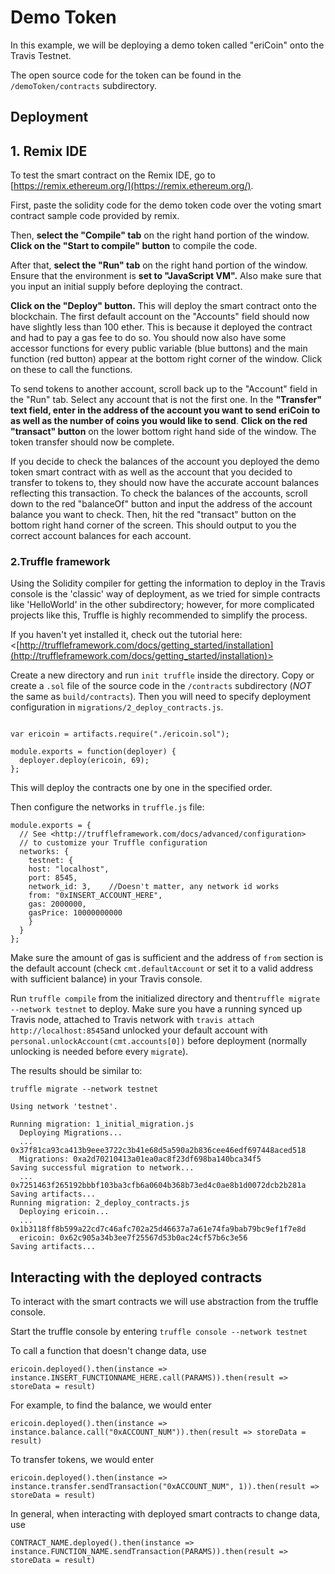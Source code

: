 # Demo Token

  

In this example, we will be deploying a demo token called "eriCoin" onto the Travis Testnet.

  

The open source code for the token can be found in the `/demoToken/contracts` subdirectory.



## Deployment

## 1. Remix IDE

To test the smart contract on the Remix IDE, go to [https://remix.ethereum.org/](https://remix.ethereum.org/). 

First, paste the solidity code for the demo token code over the voting smart contract sample code provided by remix. 

Then, **select the "Compile" tab** on the right hand portion of the window. **Click on the "Start to compile" button** to compile the code. 

After that, **select the "Run" tab** on the right hand portion of the window. Ensure that the environment is **set to "JavaScript VM".** Also make sure that you input an initial supply before deploying the contract.

**Click on the "Deploy" button.** This will deploy the smart contract onto the blockchain. The first default account on the "Accounts" field should now have slightly less than 100 ether. This is because it deployed the contract and had to pay a gas fee to do so. You should now also have some accessor functions for every public variable (blue buttons) and the main function (red button) appear at the bottom right corner of the window. Click on these to call the functions.

To send tokens to another account, scroll back up to the "Account" field in the "Run" tab. Select any account that is not the first one. In the **"Transfer" text field, enter in the address of the account you want to send eriCoin to as well as the number of coins you would like to send**. **Click on the red "transact" button** on the lower bottom right hand side of the window. The token transfer should now be complete.

If you decide to check the balances of the account you deployed the demo token smart contract with as well as the account that you decided to transfer to tokens to, they should now have the accurate account balances reflecting this transaction. To check the balances of the accounts, scroll down to the red "balanceOf" button and input the address of the account balance you want to check. Then, hit the red "transact" button on the bottom right hand corner of the screen. This should output to you the correct account balances for each account. 
  

### 2.Truffle framework

  

Using the Solidity compiler for getting the information to deploy in the Travis console is the 'classic' way of deployment, as we tried for simple contracts like 'HelloWorld' in the other subdirectory; however, for more complicated projects like this, Truffle is highly recommended to simplify the process.

  

If you haven't yet installed it, check out the tutorial here: <[http://truffleframework.com/docs/getting_started/installation](http://truffleframework.com/docs/getting_started/installation)>

  

Create a new directory and run `init truffle` inside the directory. Copy or create a `.sol` file of the source code in the `/contracts` subdirectory (*NOT* the same as `build/contracts`). Then you will need to specify deployment configuration in `migrations/2_deploy_contracts.js`.

  

```

var ericoin = artifacts.require("./ericoin.sol");

module.exports = function(deployer) {
  deployer.deploy(ericoin, 69);
};

```

This will deploy the contracts one by one in the specified order.

Then configure the networks in `truffle.js` file:



```
module.exports = {
  // See <http://truffleframework.com/docs/advanced/configuration>
  // to customize your Truffle configuration
  networks: {
    testnet: {
    host: "localhost",
    port: 8545,
    network_id: 3,    //Doesn't matter, any network id works          
    from: "0xINSERT_ACCOUNT_HERE",
    gas: 2000000,
    gasPrice: 10000000000
    }
  }
};
```

  

Make sure the amount of gas is sufficient and the address of `from` section is the default account (check `cmt.defaultAccount` or set it to a valid address with sufficient balance) in your Travis console.

  

Run `truffle compile` from the initialized directory and then`truffle migrate --network testnet` to deploy. Make sure you have a running synced up Travis node, attached to Travis network with `travis attach http://localhost:8545`and unlocked your default account with `personal.unlockAccount(cmt.accounts[0])` before deployment (normally unlocking is needed before every `migrate`).

  

The results should be similar to:

  

```
truffle migrate --network testnet

Using network 'testnet'.

Running migration: 1_initial_migration.js
  Deploying Migrations...
  ... 0x37f81ca93ca413b9eee3722c3b41e68d5a590a2b836cee46edf697448aced518
  Migrations: 0xa2d70210413a01ea0ac8f23df698ba140bca34f5
Saving successful migration to network...
  ... 0x7251463f265192bbbf103ba3cfb6a0604b368b73ed4c0ae8b1d0072dcb2b281a
Saving artifacts...
Running migration: 2_deploy_contracts.js
  Deploying ericoin...
  ... 0x1b3118ff8b599a22cd7c46afc702a25d46637a7a61e74fa9bab79bc9ef1f7e8d
  ericoin: 0x62c905a34b3ee7f25567d53b0ac24cf57b6c3e56
Saving artifacts...

```


  

## Interacting with the deployed contracts

To interact with the smart contracts we will use abstraction from the truffle console.

Start the truffle console by entering `truffle console --network testnet`

To call a function that doesn't change data, use

    ericoin.deployed().then(instance => instance.INSERT_FUNCTIONNAME_HERE.call(PARAMS)).then(result => storeData = result)

For example, to find the balance, we would enter

    ericoin.deployed().then(instance => instance.balance.call("0xACCOUNT_NUM")).then(result => storeData = result)

To transfer tokens, we would enter

    ericoin.deployed().then(instance => instance.transfer.sendTransaction("0xACCOUNT_NUM", 1)).then(result => storeData = result)

In general, when interacting with deployed smart contracts to change data, use

    CONTRACT_NAME.deployed().then(instance => instance.FUNCTION_NAME.sendTransaction(PARAMS)).then(result => storeData = result)


